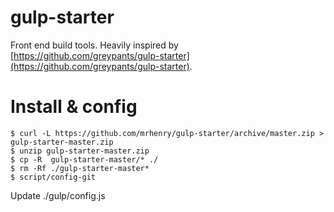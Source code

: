 # gulp-starter

Front end build tools. Heavily inspired by [https://github.com/greypants/gulp-starter](https://github.com/greypants/gulp-starter).

# Install & config

```
$ curl -L https://github.com/mrhenry/gulp-starter/archive/master.zip > gulp-starter-master.zip
$ unzip gulp-starter-master.zip
$ cp -R  gulp-starter-master/* ./
$ rm -Rf ./gulp-starter-master*
$ script/config-git
```

Update ./gulp/config.js


